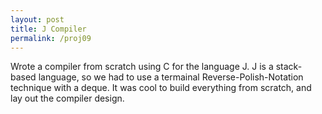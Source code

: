 ```yaml
---
layout: post
title: J Compiler
permalink: /proj09
---
```


Wrote a compiler from scratch using C for the language J. J is a stack-based language, so we had to use a termainal Reverse-Polish-Notation technique with a deque. It was cool to build everything from scratch, and lay out the compiler design. 

